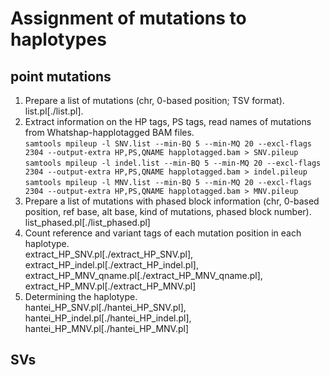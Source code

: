 # Assignment of mutations to haplotypes
## point mutations
1. Prepare a list of mutations (chr, 0-based position; TSV format).
list.pl[./list.pl].
2. Extract information on the HP tags, PS tags, read names of mutations from Whatshap-happlotagged BAM files.  
`samtools mpileup -l SNV.list --min-BQ 5 --min-MQ 20 --excl-flags 2304 --output-extra HP,PS,QNAME happlotagged.bam > SNV.pileup`  
`samtools mpileup -l indel.list --min-BQ 5 --min-MQ 20 --excl-flags 2304 --output-extra HP,PS,QNAME happlotagged.bam > indel.pileup`  
`samtools mpileup -l MNV.list --min-BQ 5 --min-MQ 20 --excl-flags 2304 --output-extra HP,PS,QNAME happlotagged.bam > MNV.pileup`  
4. Prepare a list of mutations with phased block information (chr, 0-based position, ref base, alt base, kind of mutations, phased block number).  
list_phased.pl[./list_phased.pl]  
5. Count reference and variant tags of each mutation position in each haplotype.  
extract_HP_SNV.pl[./extract_HP_SNV.pl], extract_HP_indel.pl[./extract_HP_indel.pl], extract_HP_MNV_qname.pl[./extract_HP_MNV_qname.pl], extract_HP_MNV.pl[./extract_HP_MNV.pl]  
6. Determining the haplotype.  
hantei_HP_SNV.pl[./hantei_HP_SNV.pl], hantei_HP_indel.pl[./hantei_HP_indel.pl], hantei_HP_MNV.pl[./hantei_HP_MNV.pl]  

## SVs
